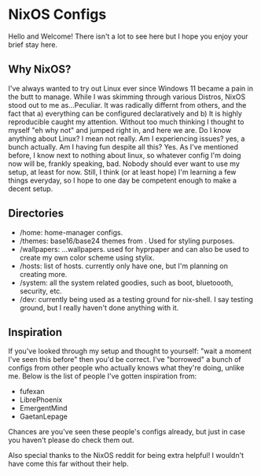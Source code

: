 # NixOS Configs

Hello and Welcome! There isn't a lot to see here but I hope you enjoy your brief stay here.

## Why NixOS?
I've always wanted to try out Linux ever since Windows 11 became a pain in the butt to manage.
While I was skimming through various Distros, NixOS stood out to me as...Peculiar. It was radically differnt from others, and the fact that a) everything can be configured declaratively and b) It is highly reproducible caught my attention.
Without too much thinking I thought to myself "eh why not" and jumped right in, and here we are.
Do I know anything about Linux? I mean not really. Am I experiencing issues? yes, a bunch actually. Am I having fun despite all this? Yes.
As I've mentioned before, I know next to nothing about linux, so whatever config I'm doing now will be, frankly speaking, bad. Nobody should ever want to use my setup, at least for now.
Still, I think (or at least hope) I'm learning a few things everyday, so I hope to one day be competent enough to make a decent setup.

## Directories
- /home: home-manager configs.
- /themes: base16/base24 themes from [](). Used for styling purposes.
- /wallpapers: ...wallpapers. used for hyprpaper and can also be used to create my own color scheme using stylix.
- /hosts: list of hosts. currently only have one, but I'm planning on creating more.
- /system: all the system related goodies, such as boot, bluetoooth, security, etc.
- /dev: currently being used as a testing ground for nix-shell. I say testing ground, but I really haven't done anything with it.

## Inspiration
If you've looked through my setup and thought to yourself: "wait a moment I've seen this before" then you'd be correct. I've "borrowed" a bunch of configs from other people who actually knows what they're doing, unlike me.
Below is the list of people I've gotten inspiration from:

- fufexan
- LibrePhoenix
- EmergentMind
- GaetanLepage

Chances are you've  seen these people's configs already, but just in case you haven't please do check them out.

Also special thanks to the NixOS reddit for being extra helpful! I wouldn't have come this far without their help.


